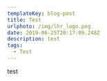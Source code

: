 ```yaml
---
templateKey: blog-post
title: Test
urlphoto: /img/lhr_logo.png
date: 2019-06-25T20:17:09.248Z
description: test
tags:
  - Test
---
```

test
